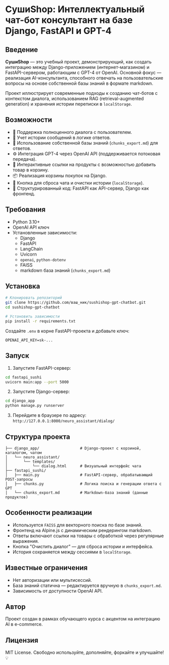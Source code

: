 # СушиShop: Интеллектуальный чат-бот консультант на базе Django, FastAPI и GPT-4

## Введение

**СушиShop** — это учебный проект, демонстрирующий, как создать интеграцию между Django-приложением (интернет-магазином) и FastAPI-сервером, работающим с GPT-4 от OpenAI. Основной фокус — реализация AI-консультанта, способного отвечать на пользовательские вопросы на основе собственной базы знаний в формате markdown.

Проект иллюстрирует современные подходы к созданию чат-ботов с контекстом диалога, использованием RAG (retrieval-augmented generation) и хранения истории переписки в `localStorage`.

## Возможности

- 💬 Поддержка полноценного диалога с пользователем.
- 🔁 Учет истории сообщений в логике ответов.
- 🧠 Использование собственной базы знаний (`chunks_export.md`) для ответов.
- ⚙️ Интеграция GPT-4 через OpenAI API (поддерживается потоковая передача).
- 🛒 Интерактивные ссылки на продукты с возможностью добавить товар в корзину.
- 📦 Реализация корзины покупок на Django.
- 🔄 Кнопка для сброса чата и очистки истории (`localStorage`).
- 🧪 Структурированный код: FastAPI как API-сервер, Django как фронтенд.

## Требования

- Python 3.10+
- OpenAI API ключ
- Установленные зависимости:
  - Django
  - FastAPI
  - LangChain
  - Uvicorn
  - `openai`, `python-dotenv`
  - FAISS
  - markdown база знаний (`chunks_export.md`)

## Установка

```bash
# Клонировать репозиторий
git clone https://github.com/ваш_ник/sushishop-gpt-chatbot.git
cd sushishop-gpt-chatbot

# Установить зависимости
pip install -r requirements.txt
```

Создайте `.env` в корне FastAPI-проекта и добавьте ключ:

```
OPENAI_API_KEY=sk-...
```

## Запуск

1. Запустите FastAPI-сервер:

```bash
cd fastapi_sushi
uvicorn main:app --port 5000
```

2. Запустите Django-сервер:

```bash
cd django_app
python manage.py runserver
```

3. Перейдите в браузере по адресу: `http://127.0.0.1:8000/neuro_assistant/dialog/`

## Структура проекта

```
├── django_app/                  # Django-проект с корзиной, каталогом, чатом
│   └── neuro_assistant/
│       └── templates/
│           └── dialog.html      # Визуальный интерфейс чата
├── fastapi_sushi/
│   ├── main.py                  # FastAPI-сервер, обрабатывающий POST-запросы
│   ├── chunks.py                # Логика поиска и генерации ответа с GPT
│   └── chunks_export.md         # Markdown-база знаний (данные продуктов)
```

## Особенности реализации

- Используется `FAISS` для векторного поиска по базе знаний.
- Фронтенд на Alpine.js с динамическим рендерингом markdown.
- Ответы включают ссылки на товары с обработкой через регулярные выражения.
- Кнопка "Очистить диалог" — для сброса истории и интерфейса.
- История сохраняется между сессиями в `localStorage`.

## Известные ограничения

- Нет авторизации или мультисессий.
- База знаний статична — редактируется вручную в `chunks_export.md`.
- Зависимость от доступности OpenAI API.

## Автор

Проект создан в рамках обучающего курса с акцентом на интеграцию AI в e-commerce.

## Лицензия

MIT License. Свободно используйте, дополняйте, форкайте и улучшайте! 💡
